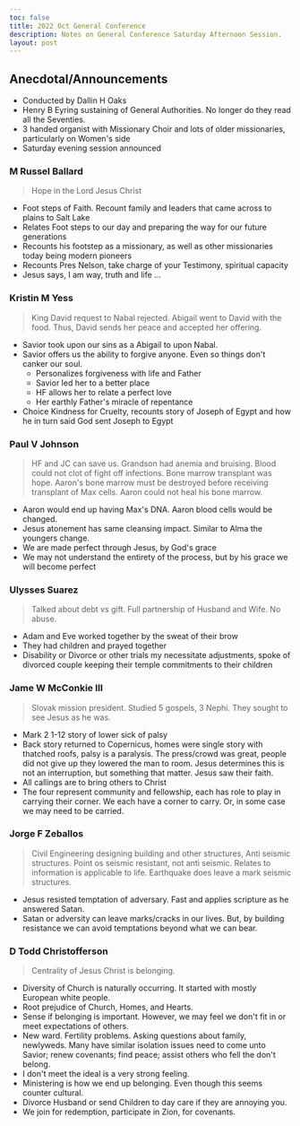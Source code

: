 ```yaml
---
toc: false
title: 2022 Oct General Conference
description: Notes on General Conference Saturday Afternoon Session.
layout: post
---
```


## Anecdotal/Announcements
- Conducted by Dallin H Oaks
- Henry B Eyring sustaining of General Authorities.  No longer do they read all the Seventies.
- 3 handed organist with Missionary Choir and lots of older missionaries, particularly on Women's side
- Saturday evening session announced 

### M Russel Ballard
> Hope in the Lord Jesus Christ
- Foot steps of Faith. Recount family and leaders that came across to plains to Salt Lake
- Relates Foot steps to our day and preparing the way for our future generations
- Recounts his footstep as a missionary, as well as other missionaries today being modern pioneers
- Recounts Pres Nelson, take charge of your Testimony, spiritual capacity
- Jesus says, I am way, truth and life ...

### Kristin M Yess
> King David request to Nabal rejected.  Abigail went to David with the food.  Thus, David sends her peace and accepted her offering.
- Savior took upon our sins as a Abigail to upon Nabal.
- Savior offers us the ability to forgive anyone.  Even so things don't canker our soul.
    - Personalizes forgiveness with life and Father
    - Savior led her to a better place
    - HF allows her to relate a perfect love
    - Her earthly Father's miracle of repentance
- Choice Kindness for Cruelty, recounts story of Joseph of Egypt and how he in turn said God sent Joseph to Egypt

### Paul V Johnson
> HF and JC can save us.  Grandson had anemia and bruising.  Blood could not clot of fight off infections.  Bone marrow transplant was hope.  Aaron's bone marrow must be destroyed before receiving transplant of Max cells.  Aaron could not heal his bone marrow.
- Aaron would end up having Max's DNA.  Aaron blood cells would be changed.
- Jesus atonement has same cleansing impact.  Similar to Alma the youngers change.
- We are made perfect through Jesus, by God's grace
- We may not understand the entirety of the process, but by his grace we will become perfect

### Ulysses Suarez
> Talked about debt vs gift.  Full partnership of Husband and Wife.  No abuse.  
- Adam and Eve worked together by the sweat of their brow
- They had children and prayed together
- Disability or Divorce or other trials my necessitate adjustments, spoke of divorced couple keeping their temple commitments to their children

### Jame W McConkie III
> Slovak mission president.  Studied 5 gospels, 3 Nephi.   They sought to see Jesus as he was.
- Mark 2 1-12 story of lower sick of palsy
- Back story returned to Copernicus, homes were single story with thatched roofs, palsy is a paralysis.  The press/crowd was great, people did not give up they lowered the man to room.  Jesus determines this is not an interruption, but something that matter.  Jesus saw their faith.
- All callings are to bring others to Christ
- The four represent community and fellowship, each has role to play in carrying their corner.  We each have a corner to carry.  Or, in some case we may need to be carried.

### Jorge F Zeballos
> Civil Engineering designing building and other structures, Anti seismic structures.  Point os seismic resistant, not anti seismic.  Relates to information is applicable to life.  Earthquake does leave a mark seismic structures.
- Jesus resisted temptation of adversary.   Fast and applies scripture as he answered Satan.
- Satan or adversity can leave marks/cracks in our lives.  But, by building resistance we can avoid temptations beyond what we can bear.

### D Todd Christofferson
> Centrality of Jesus Christ is belonging.  
- Diversity of Church is naturally occurring.  It started with mostly European white people.
- Root prejudice of Church, Homes, and Hearts.
- Sense if belonging is important.  However, we may feel we don't fit in or meet expectations of others.
- New ward. Fertility problems.  Asking questions about family, newlyweds.  Many have similar isolation issues need to come unto Savior; renew covenants; find peace; assist others who fell the don't belong.
- I don't meet the ideal is a very strong feeling.
- Ministering is how we end up belonging.  Even though this seems counter cultural.
- Divorce Husband or send Children to day care if they are annoying you.
- We join for redemption, participate in Zion, for covenants.

